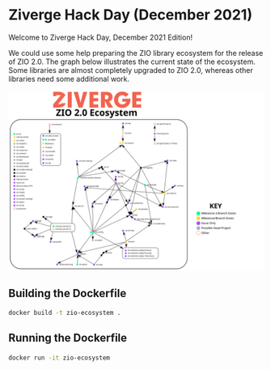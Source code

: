# Ziverge Hack Day (December 2021)

Welcome to Ziverge Hack Day, December 2021 Edition!

We could use some help preparing the ZIO library ecosystem for the release of ZIO 2.0. The graph below illustrates the current state of the ecosystem. Some libraries are almost completely upgraded to ZIO 2.0, whereas other libraries need some additional work.

![ZIO 2.0 Ecosystem](./ecosystem.svg)

## Building the Dockerfile
```bash
docker build -t zio-ecosystem .
```

## Running the Dockerfile
```bash
docker run -it zio-ecosystem
```